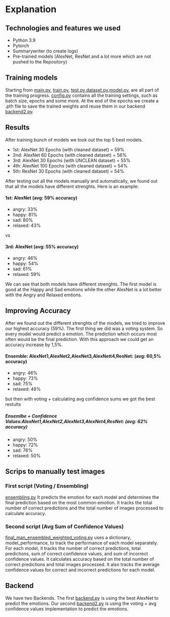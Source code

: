 # Explanation


## Technologies and features we used
* Python 3.9
* Pytorch
* Summarywriter (to create logs)
* Pre-trained models (AlexNet, ResNet and a lot more which are not pushed to the Repository)

## Training models
Starting from [main.py](main.py), [train.py](train.py), 
[test.py](test.py),[dataset.py](dataset.py),[model.py](model.py),
are all part of the training progress. [config.py](config.py) contains
all the training settings, such as batch size, epochs and some more.
At the end of the epochs we create a .pth file to save the trained weights
and reuse them in our backend [backend2.py](backend2.py).

## Results
After training bunch of models we took out the top 5 best models. 
* 1st: AlexNet 30 Epochs (with cleaned dataset) = 59%
* 2nd: AlexNet 60 Epochs (with cleaned dataset) = 56%
* 3rd: AlexNet 30 Epochs (with UNCLEAN dataset) = 55%
* 4th: AlexNet 100 Epochs (with cleaned dataset) = 54%
* 5th: ResNet 30 Epochs (with cleaned dataset) = 54%

After testing out all the models manually and automatically, we found out that
all the models have different strenghts. Here is an example:

#### 1st: AlexNet (avg: 59% accuracy)
*   angry: 33%
*	happy: 81%
*	sad: 80%
*	relaxed: 43%

vs

#### 3rd: AlexNet (avg: 55% accuracy) 
*	angry: 46%
*	happy: 54%
*	sad: 61%
*	relaxed: 59%

We can see that both models have different strenghts. The first model is
good at the Happy and Sad emotions while the other AlexNet is a lot better
with the Angry and Relaxed emtions.

## Improving Accuracy 
After we found out the different strenghts of 
the models, we tried to improve our highest accuracy (59%).
The first thing we did was a voting system. So every model would predict
a emotion. The prediction which occurs most often would be the final
prediction. With this approach we could get an accuracy increase by
1,5%. 

#### Ensemble: AlexNet1,AlexNet2,AlexNet3,AlexNett4,ResNet: (avg: 60,5% accuracy)
*	angry: 46%
*	happy: 73%
*	sad: 75%
*	relaxed: 48%

but then with voting + calculating avg confidence sums we got the best restults

##### Ensemlbe + Confidence Values:AlexNet1,AlexNet2,AlexNet3,AlexNet4,ResNet: (avg: 62% accuracy)

*	angry: 50%
*	happy: 72%
*	sad: 76%
*	relaxed: 50%

## Scrips to manually test images

### First script (Voting / Ensembling)
[ensembling.py](ensembling.py) 
It predicts the emotion for each model and 
determines the final prediction based on the most common emotion.
It tracks the total number of correct predictions
and the total number of images processed to calculate accuracy.

### Second script (Avg Sum of Confidence Values)
[final_man_ensembled_weighted_voting.py](final_man_ensembled_weighted_voting.py)
 uses a dictionary, model_performance, to track the performance 
of each model separately. For each model, it tracks the number 
of correct predictions, total predictions, sum of correct 
confidence values, and sum of incorrect confidence values. 
It calculates accuracy based on the total number of correct 
predictions and total images processed. It also tracks the average
confidence values for correct and incorrect predictions for each 
model.

## Backend
We have two Backends. The first [backend.py](backend.py) is using
the best AlexNet to predict the emotions. Our second [backend2.py](backend2.py)
is using the voting + avg confidence values implementation to predict
the emotions. 


